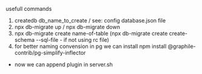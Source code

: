 usefull commands
1. createdb db_name_to_create / see: config database.json file 
2. npx db-migrate up / npx db-migrate down
3. npx db-migrate create name-of-table (npx db-migrate create create-schema --sql-file - if not using rc file)
4. for better naming convension in pg we can install
npm install @graphile-contrib/pg-simplify-inflector

* now we can append plugin in server.sh